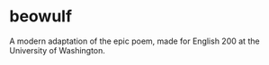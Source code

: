 # beowulf
A modern adaptation of the epic poem, made for English 200 at the University of Washington.
